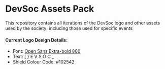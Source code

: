 # DevSoc Assets Pack
This repository contains all iterations of the DevSoc logo and other assets used by the society; including those used for specific events

#### Current Logo Design Details:
- Font: [Open Sans Extra-bold 800](https://fonts.google.com/specimen/Open+Sans?query=Open+sans)
- Text: [ } E V S O C _
- Shield Colour Code: #102542 
